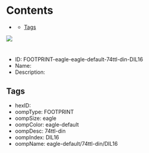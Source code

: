 



Contents
========

* [](#)
	* [Tags](#tags)
  
![][im]
# 

- ID: FOOTPRINT-eagle-eagle-default-74ttl-din-DIL16
- Name: 
- Description: 

## Tags

- hexID: 
- oompType: FOOTPRINT
- oompSize: eagle
- oompColor: eagle-default
- oompDesc: 74ttl-din
- oompIndex: DIL16
- oompName: eagle-default/74ttl-din/DIL16



[im]: image.png
